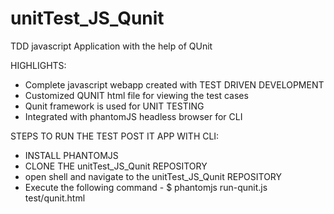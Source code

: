 # unitTest_JS_Qunit
TDD javascript Application with the help of QUnit

HIGHLIGHTS:
 - Complete javascript webapp created with TEST DRIVEN DEVELOPMENT
 - Customized QUNIT html file for viewing the test cases
 - Qunit framework is used for UNIT TESTING
 - Integrated with phantomJS headless browser for CLI
 
 
 STEPS TO RUN THE TEST POST IT APP WITH CLI:
 - INSTALL PHANTOMJS 
 - CLONE THE unitTest_JS_Qunit REPOSITORY
 - open shell and navigate to the unitTest_JS_Qunit REPOSITORY
 - Execute the following command - $ phantomjs run-qunit.js test/qunit.html
